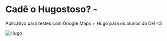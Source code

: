 # Cadê o Hugostoso? -
Aplicativo para testes com Google Maps + Hugo para os alunos da DH <3

![Hugo](https://ibb.co/mZ6WUp)
